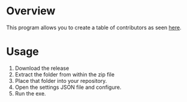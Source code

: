 # Overview

This program allows you to create a table
of contributors as seen
[here](https://github.com/LeeTwentyThree/GenerateAuthorsTable/blob/main/authors.md).

# Usage

1. Download the release
2. Extract the folder from within the zip file
3. Place that folder into your repository.
4. Open the settings JSON file and configure.
5. Run the exe.
